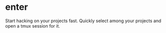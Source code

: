 # enter
Start hacking on your projects fast. Quickly select among your projects and open a tmux session for it. 
